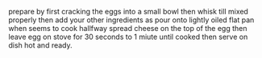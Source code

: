 prepare by first cracking the eggs into a small bowl then whisk till mixed properly then add your other ingredients as pour onto lightly oiled flat pan when seems to cook hallfway
spread cheese on the top of the egg  then leave egg on stove for 30 seconds to 1 miute until cooked then serve on dish hot and ready.
